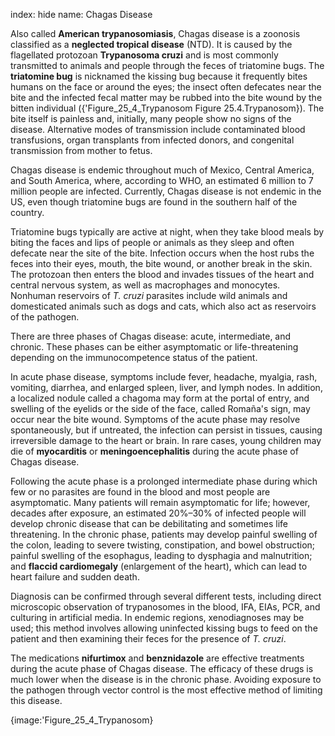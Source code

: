 index: hide
name: Chagas Disease

Also called  **American trypanosomiasis**, Chagas disease is a zoonosis classified as a  **neglected tropical disease** (NTD). It is caused by the flagellated protozoan  **Trypanosoma cruzi** and is most commonly transmitted to animals and people through the feces of triatomine bugs. The  **triatomine bug** is nicknamed the kissing bug because it frequently bites humans on the face or around the eyes; the insect often defecates near the bite and the infected fecal matter may be rubbed into the bite wound by the bitten individual ({'Figure_25_4_Trypanosom Figure 25.4.Trypanosom}). The bite itself is painless and, initially, many people show no signs of the disease. Alternative modes of transmission include contaminated blood transfusions, organ transplants from infected donors, and congenital transmission from mother to fetus.

Chagas disease is endemic throughout much of Mexico, Central America, and South America, where, according to WHO, an estimated 6 million to 7 million people are infected. Currently, Chagas disease is not endemic in the US, even though triatomine bugs are found in the southern half of the country.

Triatomine bugs typically are active at night, when they take blood meals by biting the faces and lips of people or animals as they sleep and often defecate near the site of the bite. Infection occurs when the host rubs the feces into their eyes, mouth, the bite wound, or another break in the skin. The protozoan then enters the blood and invades tissues of the heart and central nervous system, as well as macrophages and monocytes. Nonhuman reservoirs of  *T. cruzi* parasites include wild animals and domesticated animals such as dogs and cats, which also act as reservoirs of the pathogen.

There are three phases of Chagas disease: acute, intermediate, and chronic. These phases can be either asymptomatic or life-threatening depending on the immunocompetence status of the patient.

In acute phase disease, symptoms include fever, headache, myalgia, rash, vomiting, diarrhea, and enlarged spleen, liver, and lymph nodes. In addition, a localized nodule called a chagoma may form at the portal of entry, and swelling of the eyelids or the side of the face, called Romaña's sign, may occur near the bite wound. Symptoms of the acute phase may resolve spontaneously, but if untreated, the infection can persist in tissues, causing irreversible damage to the heart or brain. In rare cases, young children may die of  **myocarditis** or  **meningoencephalitis** during the acute phase of Chagas disease.

Following the acute phase is a prolonged intermediate phase during which few or no parasites are found in the blood and most people are asymptomatic. Many patients will remain asymptomatic for life; however, decades after exposure, an estimated 20%–30% of infected people will develop chronic disease that can be debilitating and sometimes life threatening. In the chronic phase, patients may develop painful swelling of the colon, leading to severe twisting, constipation, and bowel obstruction; painful swelling of the esophagus, leading to dysphagia and malnutrition; and  **flaccid cardiomegaly** (enlargement of the heart), which can lead to heart failure and sudden death.

Diagnosis can be confirmed through several different tests, including direct microscopic observation of trypanosomes in the blood, IFA, EIAs, PCR, and culturing in artificial media. In endemic regions, xenodiagnoses may be used; this method involves allowing uninfected kissing bugs to feed on the patient and then examining their feces for the presence of  *T. cruzi*.

The medications  **nifurtimox** and  **benznidazole** are effective treatments during the acute phase of Chagas disease. The efficacy of these drugs is much lower when the disease is in the chronic phase. Avoiding exposure to the pathogen through vector control is the most effective method of limiting this disease.


{image:'Figure_25_4_Trypanosom}
        
